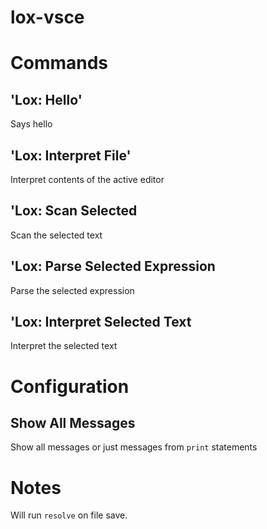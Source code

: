 # lox-vsce

# Commands

## 'Lox: Hello'
Says hello

## 'Lox: Interpret File'
Interpret contents of the active editor

## 'Lox: Scan Selected
Scan the selected text

## 'Lox: Parse Selected Expression
Parse the selected expression

## 'Lox: Interpret Selected Text
Interpret the selected text

# Configuration

## Show All Messages
Show all messages or just messages from `print` statements

# Notes
Will run `resolve` on file save.

